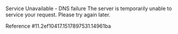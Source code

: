 Service Unavailable - DNS failure The server is temporarily unable to service your request. Please try again later.

Reference #11.2ef10417.1517897531.14961ba